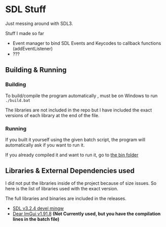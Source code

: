 # SDL Stuff

Just messing around with SDL3.

Stuff I made so far

- Event manager to bind SDL Events and Keycodes to callback functions (addEventListener)
- ???

## Building & Running
### Building
To build/compile the program automatically , must be on Windows to run `./build.bat`

The libraries are not included in the repo but I have included the exact versions of each library at the end of the file.

### Running
If you built it yourself using the given batch script, the program will automatically ask if you want to run it.

If you already compiled it and want to run it, go to [the bin folder](https://github.com/wictorcode/sdl-stuff/bin)

## Libraries & External Dependencies used
I did not put the libraries inside of the project because of size issues. So here is the list of libraries used with the exact version.

The full libraries and binaries are included in the releases.

- [SDL v3.2.4 devel mingw](https://github.com/libsdl-org/SDL/releases/tag/release-3.2.4)
- [Dear ImGui v1.91.8](https://github.com/ocornut/imgui/releases/tag/v1.91.8)  **(Not Currently used, but you have the compilation lines in the batch file)**